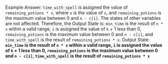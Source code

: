Example Answer: 
`time_with_spell` is assigned the value of `remaining_potions * x`, where `x` is the value of `x`, and `remaining_potions` is the maximum value between 0 and `n - c[i]`. The states of other variables are not affected. Therefore, the Output State is: `min_time` is the result of `n * x` within a valid range, `i` is assigned the value of `k` + 1 less than 0, `remaining_potions` is the maximum value between 0 and `n - c[i]`, and `time_with_spell` is the result of `remaining_potions * x`.
Output State: **`min_time` is the result of `n * x` within a valid range, `i` is assigned the value of `k` + 1 less than 0, `remaining_potions` is the maximum value between 0 and `n - c[i]`, `time_with_spell` is the result of `remaining_potions * x`**